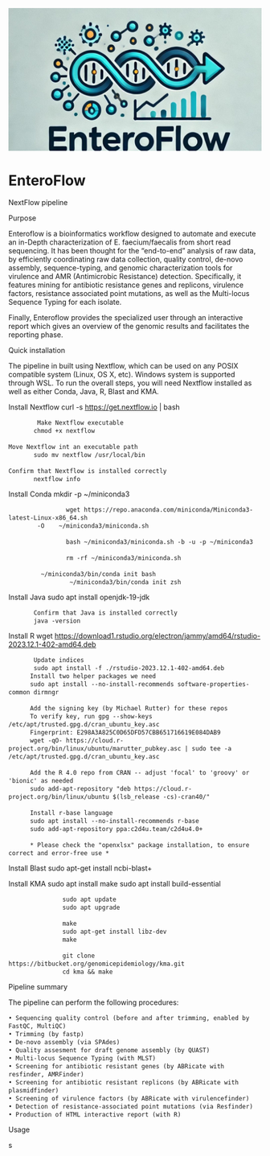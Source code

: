 ![Project Logo](https://github.com/CRAB-IZSLT/EnteroFlow/blob/main/Slide1.jpg)

# EnteroFlow

NextFlow pipeline 

Purpose

Enteroflow is a bioinformatics workflow designed to automate and execute an in-Depth characterization of E. faecium/faecalis from short read sequencing. 
It has been thought for the “end-to-end” analysis of raw data, by efficiently coordinating raw data collection, quality control, de-novo assembly, sequence-typing, and genomic characterization tools for virulence and AMR (Antimicrobic Resistance) detection.
Specifically, it features mining for antibiotic resistance genes and replicons, virulence factors, resistance associated point mutations, as well as the Multi-locus Sequence Typing for each isolate.

Finally, Enteroflow provides the specialized user through an interactive report which gives an overview of the genomic results and facilitates the reporting phase.
  
Quick installation

The pipeline in built using Nextflow, which can be used on any POSIX compatible system (Linux, OS X, etc). Windows system is supported through WSL.
To run the overall steps, you will need Nextflow installed as well as either Conda, Java, R, Blast and KMA. 

Install Nextflow
                   curl -s https://get.nextflow.io | bash
           
            Make Nextflow executable
	       chmod +x nextflow
	
	Move Nextflow int an executable path
	       sudo mv nextflow /usr/local/bin
	
	Confirm that Nextflow is installed correctly
	       nextflow info

Install Conda
	        mkdir -p ~/miniconda3

                    wget https://repo.anaconda.com/miniconda/Miniconda3-latest-Linux-x86_64.sh 
	        -O    ~/miniconda3/miniconda.sh

                    bash ~/miniconda3/miniconda.sh -b -u -p ~/miniconda3

                    rm -rf ~/miniconda3/miniconda.sh

	         ~/miniconda3/bin/conda init bash
                     ~/miniconda3/bin/conda init zsh

Install Java
	       sudo apt install openjdk-19-jdk

	       Confirm that Java is installed correctly
	       java -version


Install R
	       wget https://download1.rstudio.org/electron/jammy/amd64/rstudio-2023.12.1-402-amd64.deb
                
	       Update indices
	       sudo apt install -f ./rstudio-2023.12.1-402-amd64.deb
	      Install two helper packages we need	
   	      sudo apt install --no-install-recommends software-properties-common dirmngr

	      Add the signing key (by Michael Rutter) for these repos
	      To verify key, run gpg --show-keys /etc/apt/trusted.gpg.d/cran_ubuntu_key.asc 
	      Fingerprint: E298A3A825C0D65DFD57CBB651716619E084DAB9
	      wget -qO- https://cloud.r-project.org/bin/linux/ubuntu/marutter_pubkey.asc | sudo tee -a /etc/apt/trusted.gpg.d/cran_ubuntu_key.asc

	      Add the R 4.0 repo from CRAN -- adjust 'focal' to 'groovy' or 'bionic' as needed
	      sudo add-apt-repository "deb https://cloud.r-project.org/bin/linux/ubuntu $(lsb_release -cs)-cran40/"
	     
	      Install r-base language
	      sudo apt install --no-install-recommends r-base
	      sudo add-apt-repository ppa:c2d4u.team/c2d4u4.0+

	      * Please check the "openxlsx" package installation, to ensure correct and error-free use *

Install Blast
           sudo apt-get install ncbi-blast+

Install KMA
	       sudo apt install make
	       sudo apt install build-essential

                   sudo apt update
                   sudo apt upgrade

                   make 
                   sudo apt-get install libz-dev
                   make 

                   git clone https://bitbucket.org/genomicepidemiology/kma.git
                   cd kma && make


Pipeline summary

The pipeline can perform the following procedures:

    • Sequencing quality control (before and after trimming, enabled by FastQC, MultiQC)
    • Trimming (by fastp)
    • De-novo assembly (via SPAdes)
    • Quality assesment for draft genome assembly (by QUAST)
    • Multi-locus Sequence Typing (with MLST)
    • Screening for antibiotic resistant genes (by ABRicate with resfinder, AMRFinder)
    • Screening for antibiotic resistant replicons (by ABRicate with plasmidfinder)
    • Screening of virulence factors (by ABRicate with virulencefinder)
    • Detection of resistance-associated point mutations (via Resfinder)
    • Production of HTML interactive report (with R)


Usage

s
